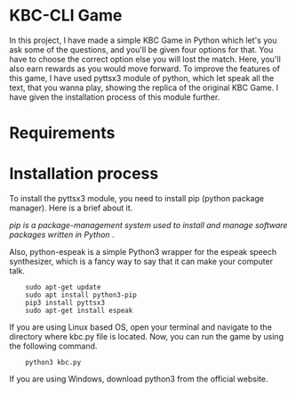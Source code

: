 # KBC-CLI Game

In this project, I have made a simple KBC Game in Python which let's you ask some of the questions, and you'll be given four options for that. You have to choose the correct option else you will lost the match. Here, you'll also earn rewards as you would move forward. To improve the features of this game, I have used pyttsx3 module of python, which let speak all the text, that you wanna play, showing the replica of the original KBC Game. I have given the installation process of this module further.

# Requirements

# Installation process

To install the pyttsx3 module, you need to install pip (python package manager). Here is a brief about it.

*pip is a package-management system used to install and manage software packages written in Python* .

Also, python-espeak is a simple Python3 wrapper for the espeak speech synthesizer, which is a fancy way to say that it can make your computer talk.

        sudo apt-get update
        sudo apt install python3-pip
        pip3 install pyttsx3
        sudo apt-get install espeak
        
If you are using Linux based OS, open your terminal and navigate to the directory where kbc.py file is located. Now, you can run the game by using the following command.

        python3 kbc.py

If you are using Windows, download python3 from the official website.
